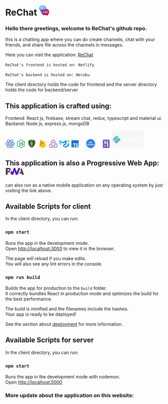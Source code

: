# ReChat  ![](readmeImages/favicon-32x32.png)


### Hello there greetings, welcome to ReChat's github repo.

this is a chatting app where you can do create channels, chat with your friends, and share file across the channels in messages.

Here you can visit the application: [ReChat](https://rechatt.netlify.app/)

 `ReChat's frontend is hosted on: Netlify`

 `ReChat's backend is hosted on: Heroku`
 
 The client directory holds the code for frontend and the server directory holds the code for backend/server

## This application is crafted using: <br />
Frontend: React js, firebase, stream chat, redux, typescript and material ui. <br />
Backend: Node js, express js, mongoDB

![](readmeImages/react.png) ![](readmeImages/node-js.png) ![](readmeImages/mongodb.png) ![](readmeImages/firebase.png) ![](readmeImages/redux.png) ![](readmeImages/mui.png) ![](readmeImages/typescript.png) <img src='readmeImages/stream-chat.png' width='60' /> ![](readmeImages/heroku.png) <img src='readmeImages/netlify.png' width='100' />

## This application is also a Progressive Web App:  <img src='readmeImages/pwa.png' width='60' /> 

can also run as a native mobile application on any operating system by just visiting the link above.

## Available Scripts for client

In the client directory, you can run:

### `npm start`

Runs the app in the development mode.\
Open [http://localhost:3000](http://localhost:3000) to view it in the browser.

The page will reload if you make edits.\
You will also see any lint errors in the console.

### `npm run build`

Builds the app for production to the `build` folder.\
It correctly bundles React in production mode and optimizes the build for the best performance.

The build is minified and the filenames include the hashes.\
Your app is ready to be deployed!

See the section about [deployment](https://facebook.github.io/create-react-app/docs/deployment) for more information.

## Available Scripts for server

In the client directory, you can run:

### `npm start`

Runs the app in the development mode with nodemon.\
Open [http://localhost:5000](http://localhost:5000)

### More update about the application on this website: 
